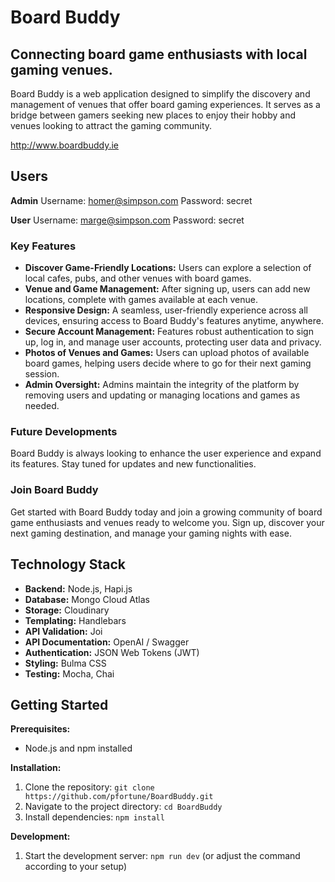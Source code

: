 ﻿# Board Buddy

## Connecting board game enthusiasts with local gaming venues.

Board Buddy is a web application designed to simplify the discovery and management of venues that offer board gaming experiences. It serves as a bridge between gamers seeking new places to enjoy their hobby and venues looking to attract the gaming community.

<http://www.boardbuddy.ie>

## Users

**Admin**
Username: homer@simpson.com
Password: secret

**User**
Username: marge@simpson.com
Password: secret

### Key Features

- **Discover Game-Friendly Locations:** Users can explore a selection of local cafes, pubs, and other venues with board games.
- **Venue and Game Management:** After signing up, users can add new locations, complete with games available at each venue.
- **Responsive Design:** A seamless, user-friendly experience across all devices, ensuring access to Board Buddy's features anytime, anywhere.
- **Secure Account Management:** Features robust authentication to sign up, log in, and manage user accounts, protecting user data and privacy.
- **Photos of Venues and Games:** Users can upload photos of available board games, helping users decide where to go for their next gaming session.
- **Admin Oversight:** Admins maintain the integrity of the platform by removing users and updating or managing locations and games as needed.

### Future Developments

Board Buddy is always looking to enhance the user experience and expand its features. Stay tuned for updates and new functionalities.

### Join Board Buddy

Get started with Board Buddy today and join a growing community of board game enthusiasts and venues ready to welcome you. Sign up, discover your next gaming destination, and manage your gaming nights with ease.

## Technology Stack

* **Backend:** Node.js, Hapi.js
* **Database:** Mongo Cloud Atlas 
* **Storage:** Cloudinary
* **Templating:** Handlebars
* **API Validation:** Joi
* **API Documentation:** OpenAI / Swagger 
* **Authentication:** JSON Web Tokens (JWT)
* **Styling:** Bulma CSS
* **Testing:** Mocha, Chai

## Getting Started

**Prerequisites:**

* Node.js and npm installed

**Installation:**

1. Clone the repository: `git clone https://github.com/pfortune/BoardBuddy.git`
2. Navigate to the project directory: `cd BoardBuddy`
3. Install dependencies: `npm install`

**Development:**

1. Start the development server: `npm run dev` (or adjust the command according to your setup)

